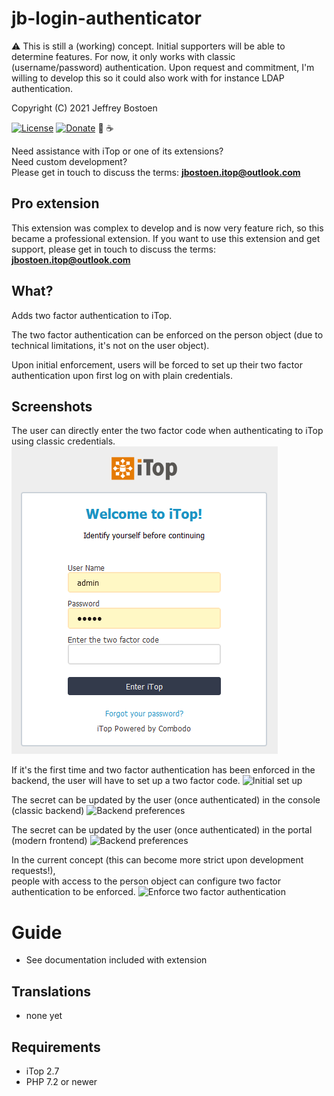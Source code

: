 # jb-login-authenticator

⚠ This is still a (working) concept. Initial supporters will be able to determine features.
For now, it only works with classic (username/password) authentication.
Upon request and commitment, I'm willing to develop this so it could also work with for instance LDAP authentication.

Copyright (C) 2021 Jeffrey Bostoen

[![License](https://img.shields.io/github/license/jbostoen/iTop-custom-extensions)](https://github.com/jbostoen/iTop-custom-extensions/blob/master/license.md)
[![Donate](https://img.shields.io/badge/Donate-PayPal-green.svg)](https://www.paypal.me/jbostoen)
🍻 ☕

Need assistance with iTop or one of its extensions?  
Need custom development?  
Please get in touch to discuss the terms: **jbostoen.itop@outlook.com**

## Pro extension
This extension was complex to develop and is now very feature rich, so this became a professional extension.
If you want to use this extension and get support, please get in touch to discuss the terms: **jbostoen.itop@outlook.com**


## What?
Adds two factor authentication to iTop.

The two factor authentication can be enforced on the person object (due to technical limitations, it's not on the user object).

Upon initial enforcement, users will be forced to set up their two factor authentication upon first log on with plain credentials.


## Screenshots

The user can directly enter the two factor code when authenticating to iTop using classic credentials.
![Login form - user can enter two factor code](screenshots/20210225_login.png)


If it's the first time and two factor authentication has been enforced in the backend, the user will have to set up a two factor code.
![Initial set up](20210225_first_setup_when_enforced.png)


The secret can be updated by the user (once authenticated) in the console (classic backend)
![Backend preferences](20210225_console_preferences.png)

The secret can be updated by the user (once authenticated) in the portal (modern frontend)
![Backend preferences](20210225_portal_preferences.png)

In the current concept (this can become more strict upon development requests!),  
people with access to the person object can configure two factor authentication to be enforced.
![Enforce two factor authentication](20210225_person.png)


# Guide
* See documentation included with extension


## Translations
* none yet


## Requirements
* iTop 2.7
* PHP 7.2 or newer

